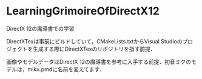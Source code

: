# LearningGrimoireOfDirectX12
DirectX 12の魔導書での学習

DirectXTexは事前にビルドしていて，CMakeLists.txtからVisual Studioのプロジェクトを生成する際にDirectXTexのリポジトリを指す前提．

画像やモデルデータはDirectX 12の魔導書を参考に入手する前提．初音ミクのモデルは，miku.pmdに名前を変えてます．
